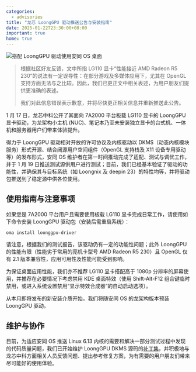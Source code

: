 ```yaml
---
categories:
  - advisories
title: "龙芯 LoongGPU 驱动推送公告与安装指南"
date: 2025-01-22T23:30:00+08:00
important: true
home: true
---
```

![搭配 LoongGPU 驱动使用安同 OS 桌面](/assets/news/loongapu-driver.png)

> 根据社区好友反馈，文中所指 LG110 显卡“性能接近 AMD Radeon R5 230”的说法有一定误导性：在部分游戏及多媒体应用下，尤其在 OpenGL 支持方面无法与之比较。因此，我们已更正文中相关表述，为用户朋友们提供更准确的表述。
> 
> 我们对此信息错误表示歉意，并将尽快更正相关信息并重新推送此公告。

1 月 17 日，龙芯中科公开了其面向 7A2000 平台板载 LG110 显卡的 LoongGPU 显卡驱动，为龙架构小主机 (NUC)、笔记本乃至未安装独立显卡的台式机、一体机和服务器用户们带来体验提升。

得力于 LoongGPU 驱动相对开放的许可协议及内核驱动以 DKMS（动态内核模块服务）形式开源、结合闭源用户空间组件（OpenGL 支持栈及 X11 设备专用驱动等）的发布形式，安同 OS 维护者在第一时间推动完成了适配、测试与调优工作，并于 1 月 19 日推送测试源供用户进行测试；目前，我们已经基本验证了驱动的功能性，并确保其与目标系统（如 Loongnix 及 deepin 23）的特性均等，并将驱动包推送到了稳定源中供各位使用。

## 使用指南与注意事项

如果您是 7A2000 平台用户且需要使用板载 LG110 显卡完成日常工作，请使用如下命令安装 LoongGPU 驱动包（安装后需重启系统）：
```
oma install loonggpu-driver
```
请注意，根据我们的测试报告，该驱动仍有一定的功能性问题；此外 LoongGPU 的性能有限（性能劣于常用的亮机卡型号 AMD Radeon R5 230）且 OpenGL 仅有 2.1 版本兼容性，应用可用性及性能可能受到影响。

为保证桌面应用性能，我们亦不推荐 LG110 显卡搭配高于 1080p 分辨率的屏幕使用，并推荐在必要情况下考虑禁用 KDE 桌面特效（使用 Shift-Alt-F12 组合键临时禁用，或进入系统设置禁用“显示特效合成器”的自动启动选项）。

从本月即将发布的新安装介质开始，我们将随安同 OS 的龙架构版本预装 LoongGPU 驱动。

## 维护与协作

目前，为适应安同 OS 推送 Linux 6.13 内核的需要和解决一部分测试过程中发现的代码质量问题，我们已开始维护 LoongGPU DKMS 源码的[补丁集](https://github.com/AOSC-Tracking/loonggpu-kernel-dkms/tree/aosc/v1.0.1-alpha-lnd25.5)，并积极地与龙芯中科方面相关人员反馈问题、提出参考修复方案，为有需要的用户朋友们带来尽可能好的使用体验。
